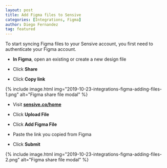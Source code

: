 ```yaml
---
layout: post
title: Add Figma files to Sensive
categories: [Integrations, Figma]
author: Diego Fernandez
tag: featured
---
```


To start syncing Figma files to your Sensive account, you first need to authenticate your Figma account.

- **In Figma**, open an existing or create a new design file

- Click **Share**

- Click **Copy link**

{% include image.html img="2019-10-23-integrations-figma-adding-files-1.png" alt="Figma share file modal" %}

- Visit [**sensive.co/home**](https://sensive.co/home)

- Click **Upload File**

- Click **Add Figma File**

- Paste the link you copied from Figma

- Click **Submit**

{% include image.html img="2019-10-23-integrations-figma-adding-files-2.png" alt="Figma share file modal" %}
